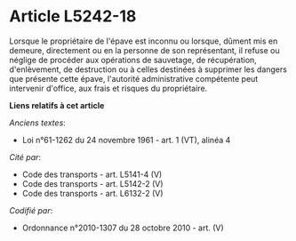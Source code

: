 # Article L5242-18

Lorsque le propriétaire de l'épave est inconnu ou lorsque, dûment mis en demeure, directement ou en la personne de son
représentant, il refuse ou néglige de procéder aux opérations de sauvetage, de récupération, d'enlèvement, de destruction ou
à celles destinées à supprimer les dangers que présente cette épave, l'autorité administrative compétente peut intervenir
d'office, aux frais et risques du propriétaire.

**Liens relatifs à cet article**

_Anciens textes_:

  - Loi n°61-1262 du 24 novembre 1961 - art. 1 (VT), alinéa 4

_Cité par_:

  - Code des transports - art. L5141-4 (V)
  - Code des transports - art. L5142-2 (V)
  - Code des transports - art. L6132-2 (V)

_Codifié par_:

  - Ordonnance n°2010-1307 du 28 octobre 2010 - art. (V)
